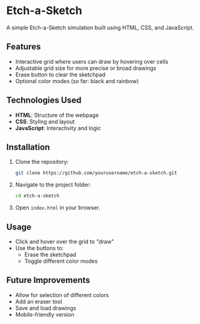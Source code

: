 # Etch-a-Sketch

A simple Etch-a-Sketch simulation built using HTML, CSS, and JavaScript.

## Features
- Interactive grid where users can draw by hovering over cells
- Adjustable grid size for more precise or broad drawings
- Erase button to clear the sketchpad
- Optional color modes (so far: black and rainbow)

## Technologies Used
- **HTML**: Structure of the webpage
- **CSS**: Styling and layout
- **JavaScript**: Interactivity and logic

## Installation
1. Clone the repository:
   ```bash
   git clone https://github.com/yourusername/etch-a-sketch.git
   ```
2. Navigate to the project folder:
   ```bash
   cd etch-a-sketch
   ```
3. Open `index.html` in your browser.

## Usage
- Click and hover over the grid to "draw"
- Use the buttons to:
  - Erase the sketchpad
  - Toggle different color modes

## Future Improvements
- Allow for selection of different colors
- Add an eraser tool
- Save and load drawings
- Mobile-friendly version


